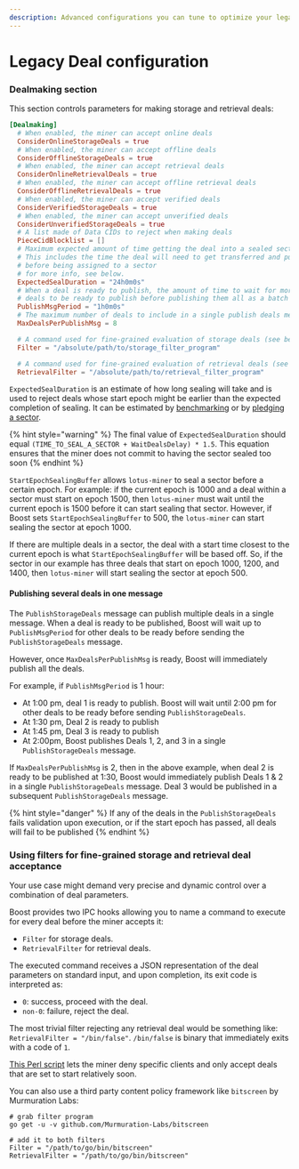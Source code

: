 ```yaml
---
description: Advanced configurations you can tune to optimize your legacy deal onbo
---
```


# Legacy Deal configuration

### Dealmaking section

This section controls parameters for making storage and retrieval deals:

```toml
[Dealmaking]
  # When enabled, the miner can accept online deals
  ConsiderOnlineStorageDeals = true
  # When enabled, the miner can accept offline deals
  ConsiderOfflineStorageDeals = true
  # When enabled, the miner can accept retrieval deals
  ConsiderOnlineRetrievalDeals = true
  # When enabled, the miner can accept offline retrieval deals
  ConsiderOfflineRetrievalDeals = true
  # When enabled, the miner can accept verified deals
  ConsiderVerifiedStorageDeals = true
  # When enabled, the miner can accept unverified deals
  ConsiderUnverifiedStorageDeals = true
  # A list made of Data CIDs to reject when making deals
  PieceCidBlocklist = []
  # Maximum expected amount of time getting the deal into a sealed sector will take
  # This includes the time the deal will need to get transferred and published
  # before being assigned to a sector
  # for more info, see below.
  ExpectedSealDuration = "24h0m0s"
  # When a deal is ready to publish, the amount of time to wait for more
  # deals to be ready to publish before publishing them all as a batch
  PublishMsgPeriod = "1h0m0s"
  # The maximum number of deals to include in a single publish deals message
  MaxDealsPerPublishMsg = 8

  # A command used for fine-grained evaluation of storage deals (see below)
  Filter = "/absolute/path/to/storage_filter_program"

  # A command used for fine-grained evaluation of retrieval deals (see below)
  RetrievalFilter = "/absolute/path/to/retrieval_filter_program"
```

`ExpectedSealDuration` is an estimate of how long sealing will take and is used to reject deals whose start epoch might be earlier than the expected completion of sealing. It can be estimated by [benchmarking](https://lotus.filecoin.io/storage-providers/operate/benchmarks/) or by [pledging a sector](https://lotus.filecoin.io/storage-providers/operate/sector-pledging/).

{% hint style="warning" %}
The final value of `ExpectedSealDuration` should equal `(TIME_TO_SEAL_A_SECTOR + WaitDealsDelay) * 1.5`. This equation ensures that the miner does not commit to having the sector sealed too soon
{% endhint %}

`StartEpochSealingBuffer` allows `lotus-miner` to seal a sector before a certain epoch. For example: if the current epoch is 1000 and a deal within a sector must start on epoch 1500, then `lotus-miner` must wait until the current epoch is 1500 before it can start sealing that sector. However, if Boost sets `StartEpochSealingBuffer` to 500, the `lotus-miner` can start sealing the sector at epoch 1000.

If there are multiple deals in a sector, the deal with a start time closest to the current epoch is what `StartEpochSealingBuffer` will be based off. So, if the sector in our example has three deals that start on epoch 1000, 1200, and 1400, then `lotus-miner` will start sealing the sector at epoch 500.

#### Publishing several deals in one message

The `PublishStorageDeals` message can publish multiple deals in a single message. When a deal is ready to be published, Boost will wait up to `PublishMsgPeriod` for other deals to be ready before sending the `PublishStorageDeals` message.

However, once `MaxDealsPerPublishMsg` is ready, Boost will immediately publish all the deals.

For example, if `PublishMsgPeriod` is 1 hour:

* At 1:00 pm, deal 1 is ready to publish. Boost will wait until 2:00 pm for other deals to be ready before sending `PublishStorageDeals`.
* At 1:30 pm, Deal 2 is ready to publish
* At 1:45 pm, Deal 3 is ready to publish
* At 2:00pm, Boost publishes Deals 1, 2, and 3 in a single `PublishStorageDeals` message.

If `MaxDealsPerPublishMsg` is 2, then in the above example, when deal 2 is ready to be published at 1:30, Boost would immediately publish Deals 1 & 2 in a single `PublishStorageDeals` message. Deal 3 would be published in a subsequent `PublishStorageDeals` message.

{% hint style="danger" %}
If any of the deals in the `PublishStorageDeals` fails validation upon execution, or if the start epoch has passed, all deals will fail to be published
{% endhint %}

### Using filters for fine-grained storage and retrieval deal acceptance

Your use case might demand very precise and dynamic control over a combination of deal parameters.

Boost provides two IPC hooks allowing you to name a command to execute for every deal before the miner accepts it:

* `Filter` for storage deals.
* `RetrievalFilter` for retrieval deals.

The executed command receives a JSON representation of the deal parameters on standard input, and upon completion, its exit code is interpreted as:

* `0`: success, proceed with the deal.
* `non-0`: failure, reject the deal.

The most trivial filter rejecting any retrieval deal would be something like: `RetrievalFilter = "/bin/false"`. `/bin/false` is binary that immediately exits with a code of `1`.

[This Perl script](https://gist.github.com/ribasushi/53b7383aeb6e6f9b030210f4d64351d5/9bd6e898f94d20b50e7c7586dc8b8f3a45dab07c#file-dealfilter-pl) lets the miner deny specific clients and only accept deals that are set to start relatively soon.

You can also use a third party content policy framework like `bitscreen` by Murmuration Labs:

```shell
# grab filter program
go get -u -v github.com/Murmuration-Labs/bitscreen

# add it to both filters
Filter = "/path/to/go/bin/bitscreen"
RetrievalFilter = "/path/to/go/bin/bitscreen"
```
